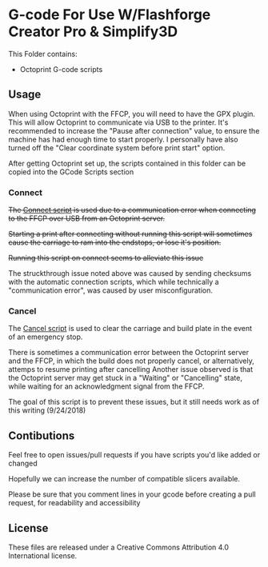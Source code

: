 # G-code For Use W/Flashforge Creator Pro & Simplify3D

This Folder contains:

* Octoprint G-code scripts

## Usage

When using Octoprint with the FFCP, you will need to have the GPX plugin. This will allow Octoprint to communicate via USB to the printer.
It's recommended to increase the "Pause after connection" value, to ensure the machine has had enough time to start properly.
I personally have also turned off the "Clear coordinate system before print start" option.

After getting Octoprint set up, the scripts contained in this folder can be copied into the GCode Scripts section


### Connect
~~The [Connect script](./connect.gcode) is used due to a communication error when connecting to the FFCP over USB from an Octoprint server.~~

~~Starting a print after connecting without running this script will sometimes cause the carriage to ram into the endstops, or lose it's position.~~

~~Running this script on connect seems to alleviate this issue~~

The struckthrough issue noted above was caused by sending checksums with the automatic connection scripts, which while technically a "communication error", was caused by user misconfiguration.

### Cancel

The [Cancel script](./cancel.gcode) is used to clear the carriage and build plate in the event of an emergency stop.

There is sometimes a communication error between the Octoprint server and the FFCP, in which the build does not properly cancel, or alternatively, attemps to resume printing after cancelling
Another issue observed is that the Octoprint server may get stuck in a "Waiting" or "Cancelling" state, while waiting for an acknowledgment signal from the FFCP.

The goal of this script is to prevent these issues, but it still needs work as of this writing (9/24/2018)


## Contibutions
Feel free to open issues/pull requests if you have scripts you'd like added or changed

Hopefully we can increase the number of compatible slicers available.

Please be sure that you comment lines in your gcode before creating a pull request, for readability and accessibility 

## License
These files are released under a Creative Commons Attribution 4.0 International license.

